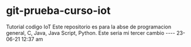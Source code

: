 # git-prueba-curso-iot
Tutorial codigo IoT
Este repositorio es para la abse de programacion general, C, Java, Java Script, Python.
Este seria mi tercer cambio ---- 23-06-21   12:37 am
